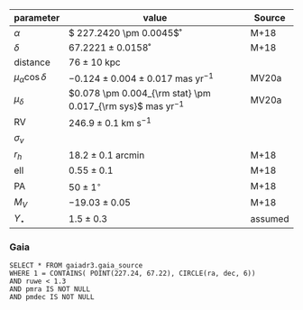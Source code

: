 | parameter                | value                                                        | Source  |
| ------------------------ | ------------------------------------------------------------ | ------- |
| $\alpha$                 | $ 227.2420 \pm 0.0045$˚                                      | M+18    |
| $\delta$                 | $67.2221 \pm 0.0158$˚                                        | M+18    |
| distance                 | $76 \pm 10$ kpc                                              |         |
| $\mu_\alpha \cos \delta$ | $-0.124 \pm 0.004 \pm 0.017$ mas yr$^{-1}$                   | MV20a   |
| $\mu_\delta$             | $0.078 \pm 0.004_{\rm stat} \pm 0.017_{\rm sys}$ mas yr$^{-1}$ | MV20a   |
| RV                       | $246.9 ± 0.1$ km s$^{-1}$                                    |         |
| $\sigma_v$               |                                                              |         |
| $r_h$                    | $18.2 \pm 0.1$ arcmin                                        | M+18    |
| ell                      | $0.55 \pm 0.1$                                               | M+18    |
| PA                       | $50 \pm 1^\circ$                                             | M+18    |
| $M_V$                    | $-19.03 \pm 0.05$                                            | M+18    |
| $\Upsilon_\star$         | $1.5 \pm 0.3$                                                | assumed |





### Gaia

```
SELECT * FROM gaiadr3.gaia_source 
WHERE 1 = CONTAINS( POINT(227.24, 67.22), CIRCLE(ra, dec, 6)) 
AND ruwe < 1.3 
AND pmra IS NOT NULL 
AND pmdec IS NOT NULL
```

